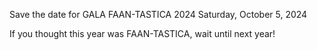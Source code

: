 Save the date for GALA FAAN-TASTICA 2024
Saturday, October 5, 2024

If you thought this year was FAAN-TASTICA, wait until next year!

